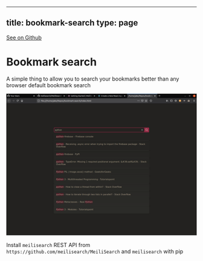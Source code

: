 
---
title: bookmark-search
type: page
---

[See on Github](https://github.com/jakeroggenbuck/bookmark-search/)

# Bookmark search
A simple thing to allow you to search your bookmarks better than any browser default bookmark search

![Image](https://raw.githubusercontent.com/JakeRoggenbuck/bookmark-search/main/screenshot.png)

Install `meilisearch` REST API from `https://github.com/meilisearch/MeiliSearch` and `meilisearch` with pip
